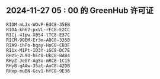 ## 2024-11-27 05 : 00 的 GreenHub 许可证
```
RIDM-mLJx-WOvP-EdC8-35EB
RIDA-kh62-pxVL-rFC8-E2CC
RICj-41pw-X054-tTC8-E37C
RICM-9OEM-Er3m-AOC8-335B
RIA9-ihPo-bqay-HuC8-CB3F
RI1x-M1Pt-ID3Y-iGC8-DC7E
RHz5-2L9U-hEc0-UkC8-BA84
RHyZ-JeGY-AgSo-mRC8-1C15
RHyB-qAAw-35at-AoC8-42DB
RHxp-muBN-Gcv1-hYC8-9E36
```
